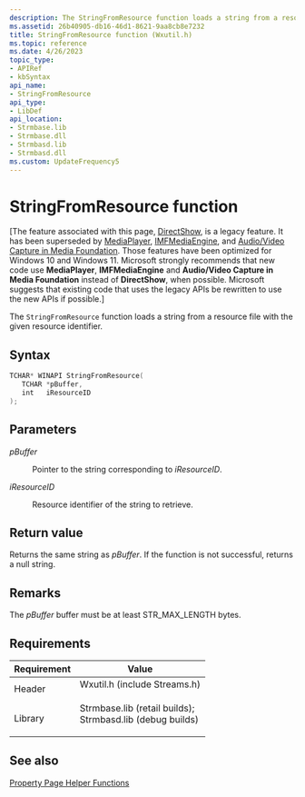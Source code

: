 ```yaml
---
description: The StringFromResource function loads a string from a resource file with the given resource identifier.
ms.assetid: 26b40905-db16-46d1-8621-9aa8cb8e7232
title: StringFromResource function (Wxutil.h)
ms.topic: reference
ms.date: 4/26/2023
topic_type: 
- APIRef
- kbSyntax
api_name: 
- StringFromResource
api_type: 
- LibDef
api_location: 
- Strmbase.lib
- Strmbase.dll
- Strmbasd.lib
- Strmbasd.dll
ms.custom: UpdateFrequency5
---
```


# StringFromResource function

\[The feature associated with this page, [DirectShow](/windows/win32/directshow/directshow), is a legacy feature. It has been superseded by [MediaPlayer](/uwp/api/Windows.Media.Playback.MediaPlayer), [IMFMediaEngine](/windows/win32/api/mfmediaengine/nn-mfmediaengine-imfmediaengine), and [Audio/Video Capture in Media Foundation](windows/win32/medfound/audio-video-capture-in-media-foundation). Those features have been optimized for Windows 10 and Windows 11. Microsoft strongly recommends that new code use **MediaPlayer**, **IMFMediaEngine** and **Audio/Video Capture in Media Foundation** instead of **DirectShow**, when possible. Microsoft suggests that existing code that uses the legacy APIs be rewritten to use the new APIs if possible.\]

The `StringFromResource` function loads a string from a resource file with the given resource identifier.

## Syntax


```C++
TCHAR* WINAPI StringFromResource(
   TCHAR *pBuffer,
   int   iResourceID
);
```



## Parameters

<dl> <dt>

*pBuffer* 
</dt> <dd>

Pointer to the string corresponding to *iResourceID*.

</dd> <dt>

*iResourceID* 
</dt> <dd>

Resource identifier of the string to retrieve.

</dd> </dl>

## Return value

Returns the same string as *pBuffer*. If the function is not successful, returns a null string.

## Remarks

The *pBuffer* buffer must be at least STR\_MAX\_LENGTH bytes.

## Requirements



| Requirement | Value |
|--------------------|--------------------------------------------------------------------------------------------------------------------------------------------------------------------------------------------|
| Header<br/>  | <dl> <dt>Wxutil.h (include Streams.h)</dt> </dl>                                                                                    |
| Library<br/> | <dl> <dt>Strmbase.lib (retail builds); </dt> <dt>Strmbasd.lib (debug builds)</dt> </dl> |



## See also

<dl> <dt>

[Property Page Helper Functions](property-page-helper-functions.md)
</dt> </dl>

 

 




